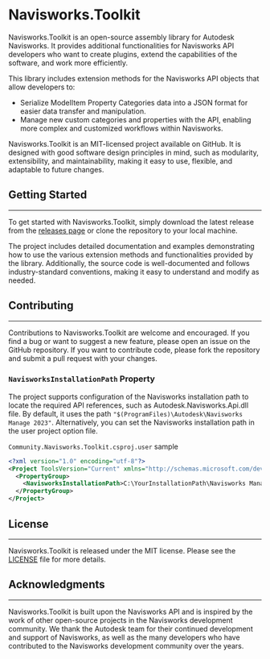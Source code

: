 ﻿# Navisworks.Toolkit

Navisworks.Toolkit is an open-source assembly library for Autodesk Navisworks. It provides additional functionalities for Navisworks API developers who want to create plugins, extend the capabilities of the software, and work more efficiently.

This library includes extension methods for the Navisworks API objects that allow developers to:

*   Serialize ModelItem Property Categories data into a JSON format for easier data transfer and manipulation.
*   Manage new custom categories and properties with the API, enabling more complex and customized workflows within Navisworks.

Navisworks.Toolkit is an MIT-licensed project available on GitHub. It is designed with good software design principles in mind, such as modularity, extensibility, and maintainability, making it easy to use, flexible, and adaptable to future changes.


## Getting Started
---

To get started with Navisworks.Toolkit, simply download the latest release from the [releases page](https://github.com/pedramelmi/Navisworks.Toolkit/releases) or clone the repository to your local machine.

The project includes detailed documentation and examples demonstrating how to use the various extension methods and functionalities provided by the library. Additionally, the source code is well-documented and follows industry-standard conventions, making it easy to understand and modify as needed.

## Contributing
---

Contributions to Navisworks.Toolkit are welcome and encouraged. If you find a bug or want to suggest a new feature, please open an issue on the GitHub repository. If you want to contribute code, please fork the repository and submit a pull request with your changes.

### `NavisworksInstallationPath` Property

The project supports configuration of the Navisworks installation path to locate the required API references, such as Autodesk.Navisworks.Api.dll file. By default, it uses the path `"$(ProgramFiles)\Autodesk\Navisworks Manage 2023"`. Alternatively, you can set the Navisworks installation path in the user project option file.

`Community.Navisworks.Toolkit.csproj.user` sample
```xml
<?xml version="1.0" encoding="utf-8"?>
<Project ToolsVersion="Current" xmlns="http://schemas.microsoft.com/developer/msbuild/2003">
  <PropertyGroup>
    <NavisworksInstallationPath>C:\YourInstallationPath\Navisworks Manage 2024</NavisworksInstallationPath>
  </PropertyGroup>
</Project>
```


## License
---

Navisworks.Toolkit is released under the MIT license. Please see the [LICENSE](https://github.com/pedramelmi/Navisworks.Toolkit/blob/main/LICENSE) file for more details.

## Acknowledgments
---

Navisworks.Toolkit is built upon the Navisworks API and is inspired by the work of other open-source projects in the Navisworks development community. We thank the Autodesk team for their continued development and support of Navisworks, as well as the many developers who have contributed to the Navisworks development community over the years.